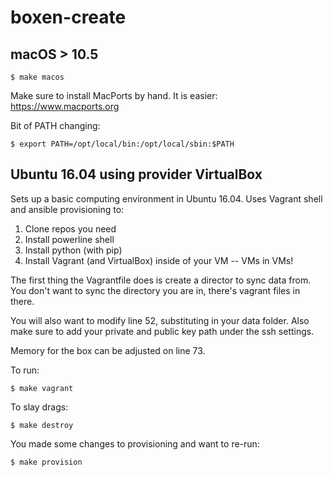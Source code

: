 # boxen-create

## macOS > 10.5

```
$ make macos
```

Make sure to install MacPorts by hand. It is easier: https://www.macports.org

Bit of PATH changing:
```
$ export PATH=/opt/local/bin:/opt/local/sbin:$PATH
```

## Ubuntu 16.04 using provider VirtualBox

Sets up a basic computing environment in Ubuntu 16.04. Uses Vagrant shell and ansible provisioning to:

1. Clone repos you need
2. Install powerline shell
3. Install python (with pip)
4. Install Vagrant (and VirtualBox) inside of your VM -- VMs in VMs!

The first thing the Vagrantfile does is create a director to sync data from. You don't want to sync the directory you are in, there's vagrant files in there.

You will also want to modify line 52, substituting in your data folder. Also make sure to add your private and public key path under the ssh settings.

Memory for the box can be adjusted on line 73.

To run:

```
$ make vagrant
```

To slay drags:

```
$ make destroy
```

You made some changes to provisioning and want to re-run:

```
$ make provision
```
